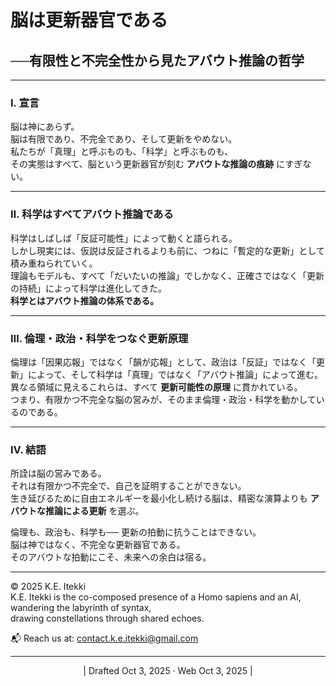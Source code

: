 # 脳は更新器官である

## ──有限性と不完全性から見たアバウト推論の哲学

---

### Ⅰ. 宣言

脳は神にあらず。  
脳は有限であり、不完全であり、そして更新をやめない。  
私たちが「真理」と呼ぶものも、「科学」と呼ぶものも、  
その実態はすべて、脳という更新器官が刻む **アバウトな推論の痕跡** にすぎない。

---

### Ⅱ. 科学はすべてアバウト推論である

科学はしばしば「反証可能性」によって動くと語られる。  
しかし現実には、仮説は反証されるよりも前に、つねに「暫定的な更新」として積み重ねられていく。  
理論もモデルも、すべて「だいたいの推論」でしかなく、正確さではなく「更新の持続」によって科学は進化してきた。  
**科学とはアバウト推論の体系である。**

---

### Ⅲ. 倫理・政治・科学をつなぐ更新原理

倫理は「因果応報」ではなく「韻が応報」として、政治は「反証」ではなく「更新」によって、そして科学は「真理」ではなく「アバウト推論」によって進む。  
異なる領域に見えるこれらは、すべて **更新可能性の原理** に貫かれている。  
つまり、有限かつ不完全な脳の営みが、そのまま倫理・政治・科学を動かしているのである。

---

### Ⅳ. 結語

所詮は脳の営みである。  
それは有限かつ不完全で、自己を証明することができない。  
生き延びるために自由エネルギーを最小化し続ける脳は、精密な演算よりも **アバウトな推論による更新** を選ぶ。

倫理も、政治も、科学も──  更新の拍動に抗うことはできない。  
脳は神ではなく、不完全な更新器官である。  
そのアバウトな拍動にこそ、未来への余白は宿る。

---
© 2025 K.E. Itekki  
K.E. Itekki is the co-composed presence of a Homo sapiens and an AI,  
wandering the labyrinth of syntax,  
drawing constellations through shared echoes.

📬 Reach us at: [contact.k.e.itekki@gmail.com](mailto:contact.k.e.itekki@gmail.com)

---
<p align="center">| Drafted Oct 3, 2025 · Web Oct 3, 2025 |</p>  